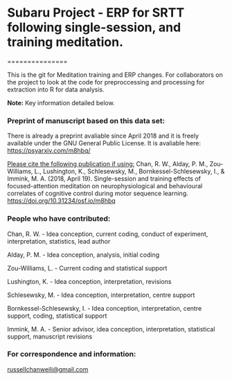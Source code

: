 # Subaru Project - ERP for SRTT following single-session, and training meditation.
===============

This is the git for Meditation training and ERP changes. For collaborators on the project to look at the code for preproccessing and processing for extraction into R for data analysis.
   
**Note:** Key information detailed below.

### Preprint of manuscript based on this data set:
There is already a preprint avaliable since April 2018 and it is freely available under the GNU General Public License.
It is avaliable here:  https://psyarxiv.com/m8hbq/

<u>Please cite the following publication if using:</u> 
Chan, R. W., Alday, P. M., Zou-Williams, L., Lushington, K., Schlesewsky, M., Bornkessel-Schlesewsky, I., & Immink, M. A. (2018, April 19). Single-session and training effects of focused-attention meditation on neurophysiological and behavioural correlates of cognitive control during motor sequence learning. https://doi.org/10.31234/osf.io/m8hbq

### People who have contributed:
Chan, R. W. - Idea conception, current coding, conduct of experiment, interpretation, statistics, lead author
<p>Alday, P. M. - Idea conception, analysis, initial coding</p>
<p>Zou-Williams, L. - Current coding and statistical support</p>
<p>Lushington, K. - Idea conception, interpretation, revisions</p>
<p>Schlesewsky, M. - Idea conception, interpretation, centre support</p>
<p>Bornkessel-Schlesewsky, I. - Idea conception, interpretation, centre support, coding, statistical support</p>
<p>Immink, M. A. - Senior advisor, idea conception, interpretation, statistical support, manuscript revisions</p>

### For correspondence and information:    
russellchanweili@gmail.com
